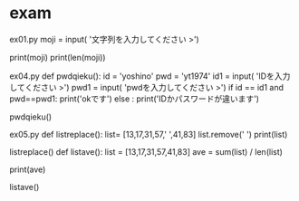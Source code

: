 # exam

ex01.py
moji = input( '文字列を入力してください >')

print(moji)
print(len(moji))





ex04.py
def pwdqieku():
    id = 'yoshino'
    pwd = 'yt1974'
    id1 = input( 'IDを入力してください >')
    pwd1 = input( 'pwdを入力してください >')
    if id == id1 and pwd==pwd1:
      print('okです')
    else :
      print('IDかパスワードが違います')

pwdqieku()


ex05.py
def listreplace():
    list= [13,17,31,57,' ',41,83]
    list.remove(' ')
    print(list)

listreplace()
def listave():
   list = [13,17,31,57,41,83]
   ave = sum(list) / len(list)

   print(ave)

listave()

